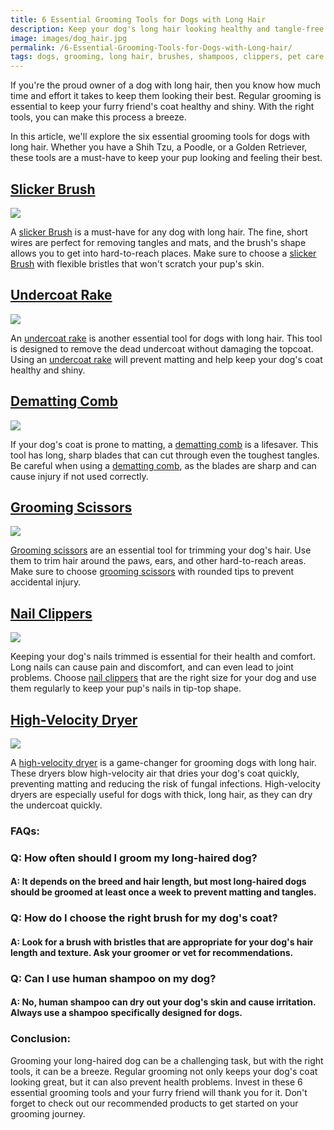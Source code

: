 ```yaml
---
title: 6 Essential Grooming Tools for Dogs with Long Hair
description: Keep your dog's long hair looking healthy and tangle-free with these 6 essential grooming tools. From brushes to shampoos, we've got you covered.
image: images/dog_hair.jpg
permalink: /6-Essential-Grooming-Tools-for-Dogs-with-Long-hair/
tags: dogs, grooming, long hair, brushes, shampoos, clippers, pet care
---
```


If you're the proud owner of a dog with long hair, then you know how much time and effort it takes to keep them looking their best. Regular grooming is essential to keep your furry friend's coat healthy and shiny. With the right tools, you can make this process a breeze.

In this article, we'll explore the six essential grooming tools for dogs with long hair. Whether you have a Shih Tzu, a Poodle, or a Golden Retriever, these tools are a must-have to keep your pup looking and feeling their best.

## [Slicker Brush](https://amzn.to/3Yni8VD)

<a href="https://www.amazon.com/Hertzko-Self-Cleaning-Slicker-Brush/dp/B00ZGPI3OY?crid=1VCXRUDQAEQ3S&keywords=slicker+brush+for+dogs&qid=1678207264&sprefix=Slicker+Brush%2Caps%2C889&sr=8-1-spons&psc=1&smid=A2ZGEJ0145DF0H&spLa=ZW5jcnlwdGVkUXVhbGlmaWVyPUExN1BHOTVUSldFNk1ZJmVuY3J5cHRlZElkPUEwMTE5NDA0QTQ2WTZJM0RSNThVJmVuY3J5cHRlZEFkSWQ9QTAxNTk2MTVZOU1YMlBKRzQzS1gmd2lkZ2V0TmFtZT1zcF9hdGYmYWN0aW9uPWNsaWNrUmVkaXJlY3QmZG9Ob3RMb2dDbGljaz10cnVl&linkCode=li2&tag=forpetswith0d-20&linkId=61e6178c8b47364ee21f878463d45bb3&language=en_US&ref_=as_li_ss_il" target="_blank"><img border="0" src="//ws-na.amazon-adsystem.com/widgets/q?_encoding=UTF8&ASIN=B00ZGPI3OY&Format=_SL160_&ID=AsinImage&MarketPlace=US&ServiceVersion=20070822&WS=1&tag=forpetswith0d-20&language=en_US" ></a><img src="https://ir-na.amazon-adsystem.com/e/ir?t=forpetswith0d-20&language=en_US&l=li2&o=1&a=B00ZGPI3OY" width="1" height="1" border="0" alt="" style="border:none !important; margin:0px !important;" />

A [slicker Brush](https://amzn.to/3Yni8VD) is a must-have for any dog with long hair. The fine, short wires are perfect for removing tangles and mats, and the brush's shape allows you to get into hard-to-reach places. Make sure to choose a [slicker Brush](https://amzn.to/3Yni8VD) with flexible bristles that won't scratch your pup's skin.

## [Undercoat Rake](https://amzn.to/3SSzqsJ)

<a href="https://www.amazon.com/Maxpower-Planet-Pet-Grooming-Brush/dp/B07P2N8HQH?crid=3PRWCCHREKF52&keywords=Undercoat+Rake&qid=1678210450&sprefix=undercoat+rake%2Caps%2C487&sr=8-5&linkCode=li2&tag=forpetswith0d-20&linkId=00ca643c14db2213570467db201112f1&language=en_US&ref_=as_li_ss_il" target="_blank"><img border="0" src="//ws-na.amazon-adsystem.com/widgets/q?_encoding=UTF8&ASIN=B07P2N8HQH&Format=_SL160_&ID=AsinImage&MarketPlace=US&ServiceVersion=20070822&WS=1&tag=forpetswith0d-20&language=en_US" ></a><img src="https://ir-na.amazon-adsystem.com/e/ir?t=forpetswith0d-20&language=en_US&l=li2&o=1&a=B07P2N8HQH" width="1" height="1" border="0" alt="" style="border:none !important; margin:0px !important;" />

An [undercoat rake](https://amzn.to/3SSzqsJ) is another essential tool for dogs with long hair. This tool is designed to remove the dead undercoat without damaging the topcoat. Using an [undercoat rake](https://amzn.to/3SSzqsJ) will prevent matting and help keep your dog's coat healthy and shiny.

## [Dematting Comb](https://amzn.to/3ynXSbO)

<a href="https://www.amazon.com/Poodle-Pet-Dematting-Rake-Brush/dp/B0731NJKCG?crid=1261EHRD188G9&keywords=Dematting+Comb&qid=1678210558&sprefix=dematting+comb%2Caps%2C335&sr=8-2&linkCode=li2&tag=forpetswith0d-20&linkId=80cda4e75575286e8f6930fc41e2e861&language=en_US&ref_=as_li_ss_il" target="_blank"><img border="0" src="//ws-na.amazon-adsystem.com/widgets/q?_encoding=UTF8&ASIN=B0731NJKCG&Format=_SL160_&ID=AsinImage&MarketPlace=US&ServiceVersion=20070822&WS=1&tag=forpetswith0d-20&language=en_US" ></a><img src="https://ir-na.amazon-adsystem.com/e/ir?t=forpetswith0d-20&language=en_US&l=li2&o=1&a=B0731NJKCG" width="1" height="1" border="0" alt="" style="border:none !important; margin:0px !important;" />

If your dog's coat is prone to matting, a [dematting comb](https://amzn.to/3ynXSbO) is a lifesaver. This tool has long, sharp blades that can cut through even the toughest tangles. Be careful when using a [dematting comb](https://amzn.to/3ynXSbO), as the blades are sharp and can cause injury if not used correctly.

## [Grooming Scissors](https://amzn.to/3mnsA28)

<a href="https://www.amazon.com/Motanar-Professional-Grooming-Scissors-Stainless/dp/B07G6JFMP6?crid=1XQU21BHYM1CE&keywords=Grooming+Scissors&qid=1678210679&sprefix=grooming+scissors%2Caps%2C227&sr=8-5&linkCode=li2&tag=forpetswith0d-20&linkId=9136c7909a814e2ce7e95ba6d2756061&language=en_US&ref_=as_li_ss_il" target="_blank"><img border="0" src="//ws-na.amazon-adsystem.com/widgets/q?_encoding=UTF8&ASIN=B07G6JFMP6&Format=_SL160_&ID=AsinImage&MarketPlace=US&ServiceVersion=20070822&WS=1&tag=forpetswith0d-20&language=en_US" ></a><img src="https://ir-na.amazon-adsystem.com/e/ir?t=forpetswith0d-20&language=en_US&l=li2&o=1&a=B07G6JFMP6" width="1" height="1" border="0" alt="" style="border:none !important; margin:0px !important;" />

[Grooming scissors](https://amzn.to/3mnsA28) are an essential tool for trimming your dog's hair. Use them to trim hair around the paws, ears, and other hard-to-reach areas. Make sure to choose [grooming scissors](https://amzn.to/3mnsA28) with rounded tips to prevent accidental injury.

## [Nail Clippers](https://amzn.to/3myv3af)

<a href="https://www.amazon.com/Dudi-Dog-Nail-Clippers-Trimmer/dp/B07JGBC1RP?keywords=nail+clippers+dog&qid=1678210795&sprefix=Nail+Clippers+d%2Caps%2C430&sr=8-1&linkCode=li2&tag=forpetswith0d-20&linkId=339f5eb46a7094adacafca5799ca2217&language=en_US&ref_=as_li_ss_il" target="_blank"><img border="0" src="//ws-na.amazon-adsystem.com/widgets/q?_encoding=UTF8&ASIN=B07JGBC1RP&Format=_SL160_&ID=AsinImage&MarketPlace=US&ServiceVersion=20070822&WS=1&tag=forpetswith0d-20&language=en_US" ></a><img src="https://ir-na.amazon-adsystem.com/e/ir?t=forpetswith0d-20&language=en_US&l=li2&o=1&a=B07JGBC1RP" width="1" height="1" border="0" alt="" style="border:none !important; margin:0px !important;" />

Keeping your dog's nails trimmed is essential for their health and comfort. Long nails can cause pain and discomfort, and can even lead to joint problems. Choose [nail clippers](https://amzn.to/3myv3af) that are the right size for your dog and use them regularly to keep your pup's nails in tip-top shape.

## [High-Velocity Dryer](https://amzn.to/3L8vXod)

<a href="https://www.amazon.com/NESTROAD-Velocity-Adjustable-Professional-Different/dp/B09LD7Q7MG?keywords=high+velocity+dryer+for+dogs&qid=1678210881&sprefix=High-Velocity+Dryer%2Caps%2C232&sr=8-8&linkCode=li2&tag=forpetswith0d-20&linkId=83b4c30344d793e9378bf5153ee3559a&language=en_US&ref_=as_li_ss_il" target="_blank"><img border="0" src="//ws-na.amazon-adsystem.com/widgets/q?_encoding=UTF8&ASIN=B09LD7Q7MG&Format=_SL160_&ID=AsinImage&MarketPlace=US&ServiceVersion=20070822&WS=1&tag=forpetswith0d-20&language=en_US" ></a><img src="https://ir-na.amazon-adsystem.com/e/ir?t=forpetswith0d-20&language=en_US&l=li2&o=1&a=B09LD7Q7MG" width="1" height="1" border="0" alt="" style="border:none !important; margin:0px !important;" />

A [high-velocity dryer](https://amzn.to/3L8vXod) is a game-changer for grooming dogs with long hair. These dryers blow high-velocity air that dries your dog's coat quickly, preventing matting and reducing the risk of fungal infections. High-velocity dryers are especially useful for dogs with thick, long hair, as they can dry the undercoat quickly.


### FAQs:

### Q: How often should I groom my long-haired dog?

#### A: It depends on the breed and hair length, but most long-haired dogs should be groomed at least once a week to prevent matting and tangles.

### Q: How do I choose the right brush for my dog's coat?

#### A: Look for a brush with bristles that are appropriate for your dog's hair length and texture. Ask your groomer or vet for recommendations.

### Q: Can I use human shampoo on my dog?

#### A: No, human shampoo can dry out your dog's skin and cause irritation. Always use a shampoo specifically designed for dogs.

### Conclusion:

Grooming your long-haired dog can be a challenging task, but with the right tools, it can be a breeze. Regular grooming not only keeps your dog's coat looking great, but it can also prevent health problems. Invest in these 6 essential grooming tools and your furry friend will thank you for it. Don't forget to check out our recommended products to get started on your grooming journey.